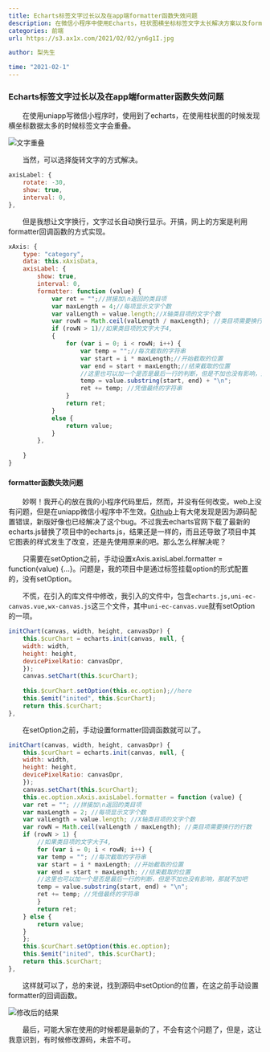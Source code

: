 ```yaml
---
title: Echarts标签文字过长以及在app端formatter函数失效问题
description: 在微信小程序中使用Echarts，柱状图横坐标标签文字太长解决方案以及formatter回调函数失效。
categories: 前端
url: https://s3.ax1x.com/2021/02/02/yn6g1I.jpg

author: 梨先生

time: "2021-02-1"
---
```


### Echarts标签文字过长以及在app端formatter函数失效问题

&emsp;&emsp;在使用uniapp写微信小程序时，使用到了echarts，在使用柱状图的时候发现横坐标数据太多的时候标签文字会重叠。


![文字重叠](https://s3.ax1x.com/2021/02/02/ymwu0s.png)

&emsp;&emsp;当然，可以选择旋转文字的方式解决。
```js
axisLabel: {
    rotate: -30,
    show: true,
    interval: 0,
},
```

&emsp;&emsp;但是我想让文字换行，文字过长自动换行显示。开搞，网上的方案是利用formatter回调函数的方式实现。

```js
xAxis: {
    type: "category",
    data: this.xAxisData,
    axisLabel: {
        show: true,
        interval: 0,
        formatter: function (value) {
            var ret = "";//拼接加\n返回的类目项  
            var maxLength = 4;//每项显示文字个数  
            var valLength = value.length;//X轴类目项的文字个数  
            var rowN = Math.ceil(valLength / maxLength); //类目项需要换行的行数  
            if (rowN > 1)//如果类目项的文字大于4,  
            {
                for (var i = 0; i < rowN; i++) {
                    var temp = "";//每次截取的字符串  
                    var start = i * maxLength;//开始截取的位置  
                    var end = start + maxLength;//结束截取的位置  
                    //这里也可以加一个是否是最后一行的判断，但是不加也没有影响，那就不加吧  
                    temp = value.substring(start, end) + "\n";
                    ret += temp; //凭借最终的字符串  
                }
                return ret;
            }
            else {
                return value;
            }
        },
        
    }
}
```
#### formatter函数失效问题

&emsp;&emsp;妙啊！我开心的放在我的小程序代码里后，然而，并没有任何改变。web上没有问题，但是在uniapp微信小程序中不生效。[Github](https://github.com/apache/echarts/pull/8612)上有大佬发现是因为源码配置错误，新版好像也已经解决了这个bug。不过我去echarts官网下载了最新的echarts.js替换了项目中的echarts.js，结果还是一样的，而且还导致了项目中其它图表的样式发生了改变，还是先使用原来的吧。那么怎么样解决呢？

&emsp;&emsp;只需要在setOption之前，手动设置xAxis.axisLabel.formatter = function(value) {...}。问题是，我的项目中是通过标签挂载option的形式配置的，没有setOption。

&emsp;&emsp;不慌，在引入的库文件中修改，我引入的文件中，包含<code>echarts.js,uni-ec-canvas.vue,wx-canvas.js</code>这三个文件，其中<code>uni-ec-canvas.vue</code>就有setOption的一项。

```js
initChart(canvas, width, height, canvasDpr) {
    this.$curChart = echarts.init(canvas, null, {
    width: width,
    height: height,
    devicePixelRatio: canvasDpr,
    });
    canvas.setChart(this.$curChart);
    
    this.$curChart.setOption(this.ec.option);//here
    this.$emit("inited", this.$curChart);
    return this.$curChart;
},
```
&emsp;&emsp;在setOption之前，手动设置formatter回调函数就可以了。

```js
initChart(canvas, width, height, canvasDpr) {
    this.$curChart = echarts.init(canvas, null, {
    width: width,
    height: height,
    devicePixelRatio: canvasDpr,
    });
    canvas.setChart(this.$curChart);
    this.ec.option.xAxis.axisLabel.formatter = function (value) {
    var ret = ""; //拼接加\n返回的类目项
    var maxLength = 2; //每项显示文字个数
    var valLength = value.length; //X轴类目项的文字个数
    var rowN = Math.ceil(valLength / maxLength); //类目项需要换行的行数
    if (rowN > 1) {
        //如果类目项的文字大于4,
        for (var i = 0; i < rowN; i++) {
        var temp = ""; //每次截取的字符串
        var start = i * maxLength; //开始截取的位置
        var end = start + maxLength; //结束截取的位置
        //这里也可以加一个是否是最后一行的判断，但是不加也没有影响，那就不加吧
        temp = value.substring(start, end) + "\n";
        ret += temp; //凭借最终的字符串
        }
        return ret;
    } else {
        return value;
    }
    };
    this.$curChart.setOption(this.ec.option);
    this.$emit("inited", this.$curChart);
    return this.$curChart;
},
```
&emsp;&emsp;这样就可以了，总的来说，找到源码中setOption的位置，在这之前手动设置formatter的回调函数。

![修改后的结果](https://s3.ax1x.com/2021/02/02/ym56iT.png)

&emsp;&emsp;最后，可能大家在使用的时候都是最新的了，不会有这个问题了，但是，这让我意识到，有时候修改源码，未尝不可。











